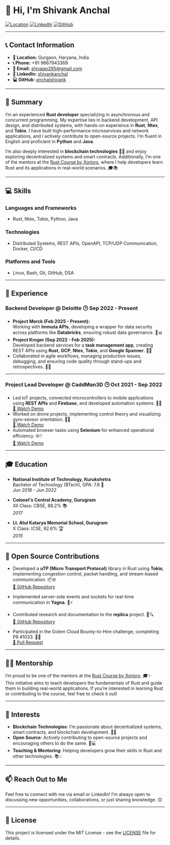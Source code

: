 # 👋 Hi, I'm Shivank Anchal

[![Location](https://img.shields.io/badge/Location-Gurgaon,%20Haryana,%20India-blue)]()
[![LinkedIn](https://img.shields.io/badge/LinkedIn-Shivank%20Anchal-blue?logo=linkedin)](https://www.linkedin.com/in/shivankanchal)
[![GitHub](https://img.shields.io/badge/GitHub-anchalshivank-blue?logo=github)](https://github.com/anchalshivank)

---

## 📞 Contact Information

- **📍 Location:** Gurgaon, Haryana, India  
- **📞 Phone:** +91 9667943369  
- **📧 Email:** shivajay295@gmail.com  
- **🔗 LinkedIn:** [shivankanchal](https://www.linkedin.com/in/shivankanchal)  
- **💻 GitHub:** [anchalshivank](https://github.com/anchalshivank)  

---

## 📝 Summary

I’m an experienced **Rust developer** specializing in asynchronous and concurrent programming. My expertise lies in backend development, API design, and distributed systems, with hands-on experience in **Rust**, **Ntex**, and **Tokio**. I have built high-performance microservices and network applications, and I actively contribute to open-source projects. I’m fluent in English and proficient in **Python** and **Java**.

I’m also deeply interested in **blockchain technologies** 🧩🔗 and enjoy exploring decentralized systems and smart contracts. Additionally, I’m one of the mentors at the [Rust Course by Xoriors](https://github.com/xoriors/course-rust), where I help developers learn Rust and its applications in real-world scenarios. 🎓📚

---

## 💻 Skills

### Languages and Frameworks
- Rust, Ntex, Tokio, Python, Java  

### Technologies
- Distributed Systems, REST APIs, OpenAPI, TCP/UDP Communication, Docker, CI/CD  

### Platforms and Tools
- Linux, Bash, Git, GitHub, DSA  

---

## 🏢 Experience

### Backend Developer @ Deloitte 🕒 Sep 2022 - Present

- **Project Merck (Feb 2025 - Present):**  
  Working with **Immuta APIs**, developing a wrapper for data security across platforms like **Databricks**, ensuring robust data governance. 🔐📊  
- **Project Kroger (Sep 2022 - Feb 2025):**  
  Developed backend services for a **task management app**, creating REST APIs using **Rust**, **GCP**, **Ntex**, **Tokio**, and **Google Spanner**. 🚀🌐  
- Collaborated in agile workflows, managing production issues, debugging, and ensuring code quality through stand-ups and retrospectives. 🔄✅  

---

### Project Lead Developer @ CaddMan3D 🕒 Oct 2021 - Sep 2022

- Led IoT projects, connected microcontrollers to mobile applications using **REST APIs** and **Firebase**, and developed automation systems. 🤖📱  
  [🎥 Watch Demo](https://www.youtube.com/shorts/ZiCrAMoRbQQ)  
- Worked on drone projects, implementing control theory and visualizing gyro-sensor orientation. 🚁🔬  
  [🎥 Watch Demo](https://www.youtube.com/shorts/ynq_KB4tbs8)  
- Automated browser tasks using **Selenium** for enhanced operational efficiency. 🌐🖱️  
  [🎥 Watch Demo](https://youtu.be/tXApL7ymE8s)  

---

## 🎓 Education

- **National Institute of Technology, Kurukshetra**  
  Bachelor of Technology (BTech), GPA: 7.8 🎯  
  _Jun 2018 - Jun 2022_  

- **Colonel's Central Academy, Gurugram**  
  XII Class: CBSE, 88.2% 📚  
  _2017_  

- **Lt. Atul Katarya Memorial School, Gurugram**  
  X Class: ICSE, 92.6% 🏆  
  _2015_  

---

## 🌟 Open Source Contributions

- Developed a **uTP (Micro Transport Protocol)** library in Rust using **Tokio**, implementing congestion control, packet handling, and stream-based communication. 📦🌐  
  [🔗 GitHub Repository](https://github.com/anchalshivank/rfs-utp)  

- Implemented server-side events and sockets for real-time communication in **Yagna**. 🔄⚡  

- Contributed research and documentation to the **replica** project. 📜🔍  
  [🔗 GitHub Repository](https://github.com/replica-io)  

- Participated in the Golem Cloud Bounty-to-Hire challenge, completing PR #1033. 🎯💼  
  [🔗 Pull Request](https://github.com/golemcloud/golem/pull/1033)  

---

## 🧑‍🏫 Mentorship

I’m proud to be one of the mentors at the [Rust Course by Xoriors](https://github.com/xoriors/course-rust). 🎓✨  
This initiative aims to teach developers the fundamentals of Rust and guide them in building real-world applications. If you’re interested in learning Rust or contributing to the course, feel free to check it out!  

---

## 🌟 Interests

- **Blockchain Technologies**: I’m passionate about decentralized systems, smart contracts, and blockchain development. 🧩🔗  
- **Open Source**: Actively contributing to open-source projects and encouraging others to do the same. 🌱💻  
- **Teaching & Mentoring**: Helping developers grow their skills in Rust and other technologies. 📚💡  

---

## 📫 Reach Out to Me

Feel free to connect with me via email or LinkedIn! I’m always open to discussing new opportunities, collaborations, or just sharing knowledge. 😊

---

## 📜 License

This project is licensed under the MIT License - see the [LICENSE](LICENSE) file for details.
